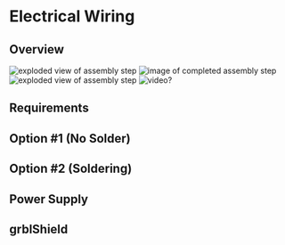 # Electrical Wiring
## Overview
![exploded view of assembly step](http://placehold.it/200x200)  ![image of completed assembly step](http://placehold.it/200x200) ![exploded view of assembly step](http://placehold.it/200x200) ![video?](http://placehold.it/200x200)

## Requirements

## Option #1 (No Solder)

## Option #2 (Soldering)

## Power Supply

## grblShield